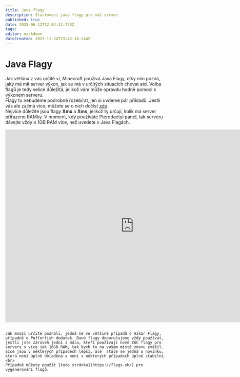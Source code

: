 ```yaml
---
title: Java flagy
description: Startovací java flagy pro váš server
published: true
date: 2025-06-12T12:02:12.773Z
tags: 
editor: markdown
dateCreated: 2023-11-24T23:42:18.244Z
---
```


# Java Flagy
Jak většina z vás určitě ví, Minecraft používá Java Flagy, díky nim pozná, jaký má mít server výkon, jak se má v určitých situacích chovat atd. Volba flagů je tedy velice důležitá, jelikož vám může opravdu hodně pomoci s výkonem serveru.<br>
Flagy tu nebudeme podrobně rozebírat, jen si uvdeme pár příkladů. Jestli vás ale zajímá více, můžete se o nich dočíst [zde](https://aikar.co/mcflags.html).<br>
Nejvíce důležité jsou flagy **Xmx** a **Xms**, jelikož ty určují, kolik má server přiřazeno RAMky. V moment, kdy používáte Pterodactyl panel, tak serveru dávejte vždy o 1GB RAM více, než uvedete v Java Flagách. 


<iframe
  src="https://flags.sh/"
  width="800"
  height="600"
  frameborder="0"
  allowfullscreen
  sandbox="allow-scripts allow-same-origin"
>
  Tvůj prohlížeč nepodporuje iframe.
</iframe>

        
```

Jak mnozí určitě poznali, jedná se ve většině případů o Aikar Flagy, případně o Pufferfish dodatek. Dané flagy doporučujeme vždy používat, jestli jste zároveň jedni z mála, kteří používají nové ZGC flagy pro servery s více jak 16GB RAM, tak bych to na vašem místě znovu zvážil. Sice jsou v některých případech lepší, ale  stále se jedná o novinku, která není úplně doladěná a není v některých případech úplně stabilní.
<br>
Případně můžete použít [tuto stránku](https://flags.sh/) pro vygenerování flagů.








